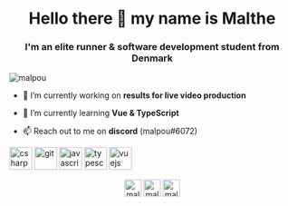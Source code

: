 <h1 align="center">Hello there 👋 my name is Malthe</h1>
<h3 align="center">I'm an elite runner & software development student from Denmark</h3>

<p align="left"> <img src="https://komarev.com/ghpvc/?username=malpou" alt="malpou" /> </p>

- 🔭 I’m currently working on **results for live video production**

- 🌱 I’m currently learning **Vue & TypeScript**

- 📫 Reach out to me on **discord** (malpou#6072)

<p align="left"><img src="https://devicons.github.io/devicon/devicon.git/icons/csharp/csharp-original.svg" alt="csharp" width="40" height="40"/> <img src="https://www.vectorlogo.zone/logos/git-scm/git-scm-icon.svg" alt="git" width="40" height="40"/> <img src="https://devicons.github.io/devicon/devicon.git/icons/javascript/javascript-original.svg" alt="javascript" width="40" height="40"/> <img src="https://devicons.github.io/devicon/devicon.git/icons/typescript/typescript-original.svg" alt="typescript" width="40" height="40"/> <img src="https://devicons.github.io/devicon/devicon.git/icons/vuejs/vuejs-original-wordmark.svg" alt="vuejs" width="40" height="40"/></p><p align="center">
<a href="https://linkedin.com/in/malthepoulsen" target="blank"><img align="center" src="https://cdn.jsdelivr.net/npm/simple-icons@3.0.1/icons/linkedin.svg" alt="malthepoulsen" height="30" width="30" /></a>
<a href="https://instagram.com/malpou" target="blank"><img align="center" src="https://cdn.jsdelivr.net/npm/simple-icons@3.0.1/icons/instagram.svg" alt="malpou" height="30" width="30" /></a>
<a href="https://www.youtube.com/c/malthepoulsen" target="blank"><img align="center" src="https://cdn.jsdelivr.net/npm/simple-icons@3.0.1/icons/youtube.svg" alt="malthepoulsen" height="30" width="30" /></a>
</p>
